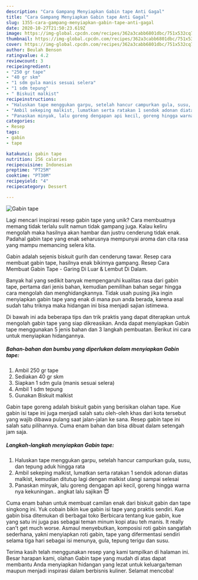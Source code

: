 ```yaml
---
description: "Cara Gampang Menyiapkan Gabin tape Anti Gagal"
title: "Cara Gampang Menyiapkan Gabin tape Anti Gagal"
slug: 1355-cara-gampang-menyiapkan-gabin-tape-anti-gagal
date: 2020-10-27T21:50:23.619Z
image: https://img-global.cpcdn.com/recipes/362a3cabb6801dbc/751x532cq70/gabin-tape-foto-resep-utama.jpg
thumbnail: https://img-global.cpcdn.com/recipes/362a3cabb6801dbc/751x532cq70/gabin-tape-foto-resep-utama.jpg
cover: https://img-global.cpcdn.com/recipes/362a3cabb6801dbc/751x532cq70/gabin-tape-foto-resep-utama.jpg
author: Beulah Benson
ratingvalue: 4.2
reviewcount: 3
recipeingredient:
- "250 gr tape"
- "40 gr skm"
- "1 sdm gula manis sesuai selera"
- "1 sdm tepung"
- " Biskuit malkist"
recipeinstructions:
- "Haluskan tape menggukan garpu, setelah hancur campurkan gula, susu, dan tepung aduk hingga rata"
- "Ambil sekeping malkist, lumatkan serta ratakan 1 sendok adonan diatas malkist, kemudian ditutup lagi dengan malkist ulangi sampai selesai"
- "Panaskan minyak, lalu goreng dengapan api kecil, goreng hingga warna nya kekuningan.. angkat lalu sajikan 😇"
categories:
- Resep
tags:
- gabin
- tape

katakunci: gabin tape 
nutrition: 256 calories
recipecuisine: Indonesian
preptime: "PT25M"
cooktime: "PT30M"
recipeyield: "4"
recipecategory: Dessert

---
```



![Gabin tape](https://img-global.cpcdn.com/recipes/362a3cabb6801dbc/751x532cq70/gabin-tape-foto-resep-utama.jpg)

Lagi mencari inspirasi resep gabin tape yang unik? Cara membuatnya memang tidak terlalu sulit namun tidak gampang juga. Kalau keliru mengolah maka hasilnya akan hambar dan justru cenderung tidak enak. Padahal gabin tape yang enak seharusnya mempunyai aroma dan cita rasa yang mampu memancing selera kita.

Gabin adalah sejenis biskuit gurih dan cenderung tawar. Resep cara membuat gabin tape, hasilnya enak bikinnya gampang. Resep Cara Membuat Gabin Tape - Garing Di Luar &amp; Lembut Di Dalam.

Banyak hal yang sedikit banyak mempengaruhi kualitas rasa dari gabin tape, pertama dari jenis bahan, kemudian pemilihan bahan segar hingga cara mengolah dan menghidangkannya. Tidak usah pusing jika ingin menyiapkan gabin tape yang enak di mana pun anda berada, karena asal sudah tahu triknya maka hidangan ini bisa menjadi sajian istimewa.


Di bawah ini ada beberapa tips dan trik praktis yang dapat diterapkan untuk mengolah gabin tape yang siap dikreasikan. Anda dapat menyiapkan Gabin tape menggunakan 5 jenis bahan dan 3 langkah pembuatan. Berikut ini cara untuk menyiapkan hidangannya.

<!--inarticleads1-->

##### Bahan-bahan dan bumbu yang diperlukan dalam menyiapkan Gabin tape:

1. Ambil 250 gr tape
1. Sediakan 40 gr skm
1. Siapkan 1 sdm gula (manis sesuai selera)
1. Ambil 1 sdm tepung
1. Gunakan  Biskuit malkist


Gabin tape goreng adalah biskuit gabin yang berisikan olahan tape. Kue gabin isi tape ini juga menjadi salah satu oleh-oleh khas dari kota tersebut yang wajib dibawa pulang saat jalan-jalan ke sana. Resep gabin tape ini salah satu pilihannya. Cuma enam bahan dan bisa dibuat dalam setengah jam saja. 

<!--inarticleads2-->

##### Langkah-langkah menyiapkan Gabin tape:

1. Haluskan tape menggukan garpu, setelah hancur campurkan gula, susu, dan tepung aduk hingga rata
1. Ambil sekeping malkist, lumatkan serta ratakan 1 sendok adonan diatas malkist, kemudian ditutup lagi dengan malkist ulangi sampai selesai
1. Panaskan minyak, lalu goreng dengapan api kecil, goreng hingga warna nya kekuningan.. angkat lalu sajikan 😇


Cuma enam bahan untuk membuat camilan enak dari biskuit gabin dan tape singkong ini. Yuk cobain bikin kue gabin isi tape yang praktis sendiri. Kue gabin bisa ditemukan di berbagai toko Berbicara tentang kue gabin, kue yang satu ini juga pas sebagai teman minum kopi atau teh manis. It really can&#39;t get much worse. Asmaul menyebutkan, komposisi roti gabin sangatlah sederhana, yakni menyiapkan roti gabin, tape yang difermentasi sendiri selama tiga hari sebagai isi menunya, gula, tepung terigu dan susu. 

Terima kasih telah menggunakan resep yang kami tampilkan di halaman ini. Besar harapan kami, olahan Gabin tape yang mudah di atas dapat membantu Anda menyiapkan hidangan yang lezat untuk keluarga/teman maupun menjadi inspirasi dalam berbisnis kuliner. Selamat mencoba!
